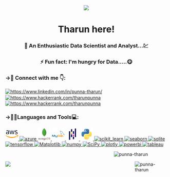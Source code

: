 <p align="center"><img src="https://user-images.githubusercontent.com/112575126/235303194-ac77b7e4-8af8-4b1a-8cfc-33cde72fd45e.gif"></p><h1 align="center">Tharun here!</h1>
<h3 align="center">🔭 An Enthusiastic Data Scientist and Analyst...💹</h3>
<h3 align="center">⚡ Fun fact: I'm hungry for Data.....😋</h3>


<h3 align="left">->📩 Connect with me 👇:</h3>
<p align="left">
<a href="https://linkedin.com/in/https://www.linkedin.com/in/punna-tharun/" target="blank"><img align="center" src="https://raw.githubusercontent.com/rahuldkjain/github-profile-readme-generator/master/src/images/icons/Social/linked-in-alt.svg" alt="https://www.linkedin.com/in/punna-tharun/" height="30" width="40" /></a>
<a href="https://www.hackerrank.com/https://www.hackerrank.com/tharunpunna" target="blank"><img align="center" src="https://raw.githubusercontent.com/rahuldkjain/github-profile-readme-generator/master/src/images/icons/Social/hackerrank.svg" alt="https://www.hackerrank.com/tharunpunna" height="30" width="40" /></a>
<a href="tharunpunna@gmail.com" target="blank"><img align="center" src="https://img.shields.io/badge/Gmail-D14836?style=for-the-badge&logo=gmail&logoColor=white" alt="https://www.hackerrank.com/tharunpunna" height="30" width="40" /></a>
</p>


<h3 align="left">->🧑‍💻Languages and Tools💻:</h3>
<p align="left"> <a href="https://aws.amazon.com" target="_blank" rel="noreferrer"> <img src="https://raw.githubusercontent.com/devicons/devicon/master/icons/amazonwebservices/amazonwebservices-original-wordmark.svg" alt="aws" width="40" height="40"/> </a> <a href="https://azure.microsoft.com/en-in/" target="_blank" rel="noreferrer"> <img src="https://www.vectorlogo.zone/logos/microsoft_azure/microsoft_azure-icon.svg" alt="azure" width="40" height="40"/> </a> <a href="https://www.mongodb.com/" target="_blank" rel="noreferrer"> <img src="https://raw.githubusercontent.com/devicons/devicon/master/icons/mongodb/mongodb-original-wordmark.svg" alt="mongodb" width="40" height="40"/> </a> <a href="https://www.mysql.com/" target="_blank" rel="noreferrer"> <img src="https://raw.githubusercontent.com/devicons/devicon/master/icons/mysql/mysql-original-wordmark.svg" alt="mysql" width="40" height="40"/> </a> <a href="https://pandas.pydata.org/" target="_blank" rel="noreferrer"> <img src="https://raw.githubusercontent.com/devicons/devicon/2ae2a900d2f041da66e950e4d48052658d850630/icons/pandas/pandas-original.svg" alt="pandas" width="40" height="40"/> </a> <a href="https://www.python.org" target="_blank" rel="noreferrer"> <img src="https://raw.githubusercontent.com/devicons/devicon/master/icons/python/python-original.svg" alt="python" width="40" height="40"/> </a> <a href="https://scikit-learn.org/" target="_blank" rel="noreferrer"> <img src="https://upload.wikimedia.org/wikipedia/commons/0/05/Scikit_learn_logo_small.svg" alt="scikit_learn" width="40" height="40"/> </a> <a href="https://seaborn.pydata.org/" target="_blank" rel="noreferrer"> <img src="https://seaborn.pydata.org/_images/logo-mark-lightbg.svg" alt="seaborn" width="40" height="40"/> </a> <a href="https://www.sqlite.org/" target="_blank" rel="noreferrer"> <img src="https://www.vectorlogo.zone/logos/sqlite/sqlite-icon.svg" alt="sqlite" width="40" height="40"/> </a> <a href="https://www.tensorflow.org" target="_blank" rel="noreferrer"> <img src="https://www.vectorlogo.zone/logos/tensorflow/tensorflow-icon.svg" alt="tensorflow" width="40" height="40"/> </a> 
<a href="https://www.Matplotlib.org" target="_blank" rel="noreferrer"> <img src="https://img.shields.io/badge/Matplotlib-%23ffffff.svg?style=for-the-badge&logo=Matplotlib&logoColor=black" alt="Matplotlib" width="40" height="40"/> </a>
<a href="https://www.numpy.org" target="_blank" rel="noreferrer"> <img src="https://img.shields.io/badge/numpy-%23013243.svg?style=for-the-badge&logo=numpy&logoColor=white" alt="numpy" width="50" height="40"/> </a>
<a href="https://www.SciPy.org" target="_blank" rel="noreferrer"> <img src="https://img.shields.io/badge/SciPy-%230C55A5.svg?style=for-the-badge&logo=scipy&logoColor=%white" alt="SciPy" width="50" height="40"/> </a>
<a href="https://www.plotly.org" target="_blank" rel="noreferrer"> <img src="https://img.shields.io/badge/Plotly-%233F4F75.svg?style=for-the-badge&logo=plotly&logoColor=white" alt="plotly" width="50" height="40"/> </a>
<a href="https://www.powerbi.org" target="_blank" rel="noreferrer"> <img src="https://user-images.githubusercontent.com/112575126/235456735-c20d4fd3-9687-4dfa-abc2-cf19e327b3e9.png" alt="powerbi" width="50" height="40"/> </a>
<a href="https://www.tableau.com" target="_blank" rel="noreferrer"> <img src="https://user-images.githubusercontent.com/112575126/235456291-1d50b19b-db4d-4245-a892-dc7a97184ffd.png" alt="tableau" width="50" height="40"/> </a>  
</p>

<p>&nbsp;<img align="right"  width= "33%" src="https://github-readme-stats.vercel.app/api?username=PUNNA-THARUN&show_icons=true&theme=highcontrast" alt="punna-tharun" /></p>

<p><img align="right" width= "20%" src="https://github-readme-stats.vercel.app/api/top-langs/?username=PUNNA-THARUN&hide_progress=true" alt="punna-tharun" /></p>


<img align= "left" src="https://user-images.githubusercontent.com/112575126/232461898-cb1c2cf5-a8dc-46c6-b7ac-4c0adf145f6e.gif" />
